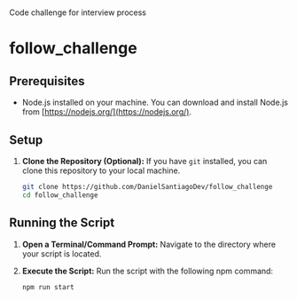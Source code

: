 # 
Code challenge for interview process 

# follow_challenge

## Prerequisites

- Node.js installed on your machine. You can download and install Node.js from [https://nodejs.org/](https://nodejs.org/).

## Setup

1. **Clone the Repository (Optional):** If you have `git` installed, you can clone this repository to your local machine. 

    ```bash
    git clone https://github.com/DanielSantiagoDev/follow_challenge
    cd follow_challenge
    ```


## Running the Script

1. **Open a Terminal/Command Prompt:** Navigate to the directory where your script is located.
2. **Execute the Script:** Run the script with the following npm command:

    ```bash
    npm run start
    ```
